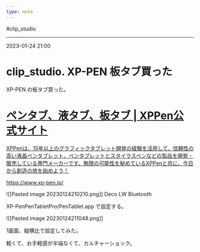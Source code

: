 ```yaml
---
type: note
---
```


#clip_studio 

---
2023-01-24  21:00

# clip_studio. XP-PEN 板タブ買った

XP-PEN の板タブ買った。


<div class="rich-link-card-container"><a class="rich-link-card" href="https://www.xp-pen.jp/" target="_blank">
	<div class="rich-link-image-container">
		<div class="rich-link-image" style="background-image: url('https://www.xp-pen.jp/favicon.ico')">
	</div>
	</div>
	<div class="rich-link-card-text">
		<h1 class="rich-link-card-title">ペンタブ、液タブ、板タブ | XPPen公式サイト</h1>
		<p class="rich-link-card-description">
		XPPenは、15年以上のグラフィックタブレット開発の経験を活用して、信頼性の高い液晶ペンタブレット、ペンタブレットとスタイラスペンなどの製品を開発・販売している専門メーカーです。無限の可能性を秘めているXPPenと共に、今日から創造の旅を始めよう！
		</p>
		<p class="rich-link-href">
		https://www.xp-pen.jp/
		</p>
	</div>
</a></div>


![[Pasted image 20230124210210.png]]
Deco LW Bluetooth

XP-PenPenTabletPro/PenTablet.app で設定する。

![[Pasted image 20230124211048.png]]

1画面、縦横比で設定してみた。

軽くて、お手軽感が半端なくて、カルチャーショック。

